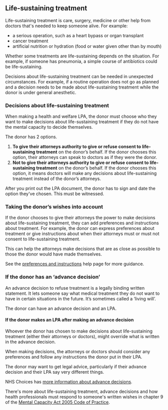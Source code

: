 ## Life-sustaining treatment

Life-sustaining treatment is care, surgery, medicine or other help from doctors that's needed to keep someone alive. For example:

* a serious operation, such as a heart bypass or organ transplant
* cancer treatment
* artificial nutrition or hydration (food or water given other than by mouth)

Whether some treatments are life-sustaining depends on the situation. For example, if someone has pneumonia, a simple course of antibiotics could be life-sustaining.

Decisions about life-sustaining treatment can be needed in unexpected circumstances. For example, if a routine operation does not go as planned and a decision needs to be made about life-sustaining treatment while the donor is under general anesthetic.

### Decisions about life-sustaining treatment

When making a health and welfare LPA, the donor must choose who they want to make decisions about life-sustaining treatment if they do not have the mental capacity to decide themselves.

The donor has 2 options.

<ol class="alpha">
    <li>
        <strong>To give their attorneys authority to give or refuse consent to life-sustaining treatment</strong> on the donor’s behalf. If the donor chooses this option, their attorneys can speak to doctors as if they were the donor.
    </li>
    <li>
        <strong>Not to give their attorneys authority to give or refuse consent to life-sustaining treatment</strong> on the donor’s behalf. If the donor chooses this option, it means doctors will make any decisions about life-sustaining treatment instead of the donor’s attorneys.
    </li>
</ol>

After you print out the LPA document, the donor has to sign and date the option they've chosen. This must be witnessed.

### Taking the donor’s wishes into account

If the donor chooses to give their attorneys the power to make decisions about life-sustaining treatment, they can add preferences and instructions about treatment. For example, the donor can express preferences about treatment or give instructions about when their attorneys must or must not consent to life-sustaining treatment.

This can help the attorneys make decisions that are as close as possible to those the donor would have made themselves.

See the [preferences and instructions](/help/#topic-preferences-and-instructions) help page for more guidance.

### If the donor has an ‘advance decision’

An advance decision to refuse treatment is a legally binding written statement. It lets someone say what medical treatment they do not want to have in certain situations in the future. It’s sometimes called a ‘living will’.

The donor can have an advance decision and an LPA.

#### If the donor makes an LPA after making an advance decision

Whoever the donor has chosen to make decisions about life-sustaining treatment (either their attorneys or doctors), might override what is written in the advance decision.

When making decisions, the attorneys or doctors should consider any preferences and follow any instructions the donor put in their LPA.

The donor may want to get legal advice, particularly if their advance decision and their LPA say very different things.

NHS Choices has <a href="http://www.nhs.uk/Planners/end-of-life-care/Pages/advance-decision-to-refuse-treatment.aspx" target="_blank">more information about advance decisions</a>.

There's more about life-sustaining treatment, advance decisions and how health professionals must respond to someone's written wishes in chapter 9 of the <a href="http://www.justice.gov.uk/protecting-the-vulnerable/mental-capacity-act" target="_blank">Mental Capacity Act 2005 Code of Practice</a>.
